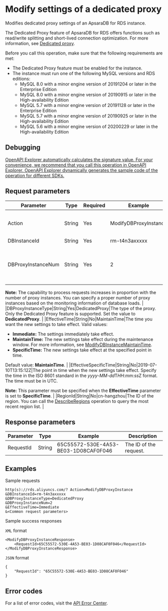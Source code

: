 # Modify settings of a dedicated proxy

Modifies dedicated proxy settings of an ApsaraDB for RDS instance.

The Dedicated Proxy feature of ApsaraDB for RDS offers functions such as read/write splitting and short-lived connection optimization. For more information, see [Dedicated proxy](~~138705~~).

Before you call this operation, make sure that the following requirements are met:

-   The Dedicated Proxy feature must be enabled for the instance.
-   The instance must run one of the following MySQL versions and RDS editions:
    -   MySQL 8.0 with a minor engine version of 20191204 or later in the Enterprise Edition
    -   MySQL 8.0 with a minor engine version of 20190915 or later in the High-availability Edition
    -   MySQL 5.7 with a minor engine version of 20191128 or later in the Enterprise Edition
    -   MySQL 5.7 with a minor engine version of 20190925 or later in the High-availability Edition
    -   MySQL 5.6 with a minor engine version of 20200229 or later in the High-availability Edition

## Debugging

[OpenAPI Explorer automatically calculates the signature value. For your convenience, we recommend that you call this operation in OpenAPI Explorer. OpenAPI Explorer dynamically generates the sample code of the operation for different SDKs.](https://api.aliyun.com/#product=Rds&api=ModifyDBProxyInstance&type=RPC&version=2014-08-15)

## Request parameters

|Parameter|Type|Required|Example|Description|
|---------|----|--------|-------|-----------|
|Action|String|Yes|ModifyDBProxyInstance|The operation that you want to perform. Set the value to **ModifyDBProxyInstance**. |
|DBInstanceId|String|Yes|rm-t4n3axxxxx|The ID of the instance. |
|DBProxyInstanceNum|String|Yes|2|The number of proxy instances. Value 0 specifies to disable the Dedicated Proxy feature for the instance. Valid values: **0** to **60**.

 **Note:** The capability to process requests increases in proportion with the number of proxy instances. You can specify a proper number of proxy instances based on the monitoring information of database loads. |
|DBProxyInstanceType|String|Yes|DedicatedProxy|The type of the proxy. Only the Dedicated Proxy feature is supported. Set the value to **DedicatedProxy**. |
|EffectiveTime|String|No|MaintainTime|The time you want the new settings to take effect. Valid values:

 -   **Immediate:** The settings immediately take effect.
-   **MaintainTime:** The new settings take effect during the maintenance window. For more information, see [ModifyDBInstanceMaintainTime](~~26249~~).
-   **SpecificTime:** The new settings take effect at the specified point in time.

 Default value: **MaintainTime**. |
|EffectiveSpecificTime|String|No|2019-07-10T13:15:12Z|The point in time when the new settings take effect. Specify the time in the ISO 8601 standard in the *yyyy-MM-dd*T*HH:mm:ss*Z format. The time must be in UTC.

 **Note:** This parameter must be specified when the **EffectiveTime** parameter is set to **SpecificTime**. |
|RegionId|String|No|cn-hangzhou|The ID of the region. You can call the [DescribeRegions](~~26243~~) operation to query the most recent region list. |

## Response parameters

|Parameter|Type|Example|Description|
|---------|----|-------|-----------|
|RequestId|String|65C55572-530E-4A53-BE03-1D08CAF0F046|The ID of the request. |

## Examples

Sample requests

```
http(s)://rds.aliyuncs.com/? Action=ModifyDBProxyInstance
&DBInstanceId=rm-t4n3axxxxx
&DBProxyInstanceType=DedicatedProxy
&DBProxyInstanceNum=2
&EffectiveTime=Immediate
&<Common request parameters>
```

Sample success responses

`XML` format

```
<ModifyDBProxyInstanceResponse>
    <RequestId>65C55572-530E-4A53-BE03-1D08CAF0F046</RequestId>
</ModifyDBProxyInstanceResponse>
```

`JSON` format

```
{
	"RequestId": "65C55572-530E-4A53-BE03-1D08CAF0F046"
}
```

## Error codes

For a list of error codes, visit the [API Error Center](https://error-center.alibabacloud.com/status/product/Rds).

